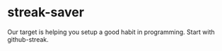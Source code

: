 streak-saver
============

Our target is helping you setup a good habit in programming. Start with github-streak.
